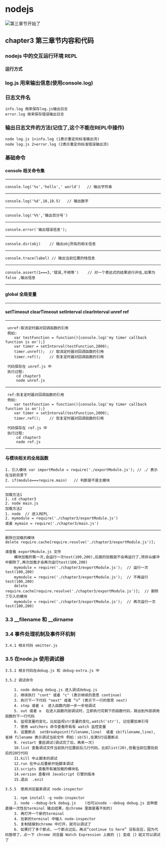 # nodejs
![第三章节开始了](http://www.denglm.com/images/backtotop.png)
## chapter3 第三章节内容和代码

### nodejs 中的交互运行环境 REPL
#### 运行方式

### log.js 用来输出信息(使用console.log)

### 日志文件名
    info.log 用来保存log.js输出日志
    error.log 用来保存错误输出日志

### 输出日志文件的方法(记住了,这个不能在REPL中操作)
    node log.js 1>info.log (1表示重定向标准输出流)
    node log.js 2>error.log (2表示重定向标准错误输出流)

### 基础命令

#### console 相关命令集

 ----
    console.log('%s','hello',' world')   // 输出字符串
 ----
    console.log('%d',10,10.5)   // 输出数字
 ----
    console.log('%%','输出百分号')
 ----
    console.error('输出错误信息');
 ----
    console.dir(obj)    // 输出obj所有的相关信息
 ----
    console.trace(label) // 输出当前位置的栈信息
 ----
    console.assert(1===3,'错误,不相等')    // 对一个表达式的结果进行评估,如果为false ,输出信息
 ----

#### global 全局变量

 ----

#### setTimeout clearTimeout   setInterval clearInterval unref  ref

 ----
     unref:取消定时器对回调函数的引用
     例如:
        var testFunction = function(){console.log('my timer callback function is on');}
        var timer = setInterval(testFunction,2000);
        timer.unref();  // 取消定时器对回调函数的引用
        timer.ref();    // 恢复定时器对回调函数的引用

     代码保存在 unref.js 中
     执行过程:
         cd chapter3
         node unref.js

 ----
     ref:恢复定时器对回调函数的引用
     例如:
        var testFunction = function(){console.log('my timer callback function is on');}
        var timer = setInterval(testFunction,2000);
        timer.ref();    // 恢复定时器对回调函数的引用

     代码保存在 ref.js 中
     执行过程:
         cd chapter3
         node ref.js

----

#### 与模块相关的全局函数
    1. 引入模块 var importModule = require('./exportModule.js'); // ./ 表示在当前目录下
    2. if(module===require.main)   // 判断是不是主模块
---
    加载方法1
    1. cd chapter3
    2. node main.js
    加载方法2
    1. node  // 进入REPL
    2. mymodule = require('./chapter3/exportModule.js')
    或者 mymain = require('./chapter3/main.js')
---
    删除已加载的模块
    delete require.cache[require.resolve('./chapter3/exportModule.js')];

    请查看 exportModule.js 文件
        模块加载的第一次,会运行一次test(100,200),后面的加载就不会再运行了,除非从缓冲中删除了,再次加载才会再次运行test(100,200)
        mymodule = require('./chapter3/exportModule.js');  // 运行一次 test(100,200)
        mymodule = require('./chapter3/exportModule.js');  // 不再运行 test(100,200)
        delete require.cache[require.resolve('./chapter3/exportModule.js')];  // 删除了引入的模块
        mymodule = require('./chapter3/exportModule.js');  // 再次运行一次 test(100,200)


### 3.3 __filename 和 __dirname

### 3.4 事件处理机制及事件环机制 

    3.4.1 相关代码 emitter.js

### 3.5 在node.js 使用调试器
    
    3.5.1 相关代码在debug.js 和 debug-extra.js 中

    3.5.2 调试命令

        1. node debug debug.js 进入调试debug.js
        2. 继续执行 "cont" 或者 "c" (表示继续的意思 continue)
        3. 执行下一下代码 "next" 或者 “n” (表示下一行的意思 next)
        4. step 或者 s  进入函数内部一步一步地调试
        5. out 或者 o  在进入函数内部调试时，立即执行完剩下的函数代码，跳出到外部调用函数的下一行代码
        6. 监视变量的变化，比如监视str变量的变化,watch('str'), 记住要加单引号
        7. 使用 watchers 命令查看所有有 watch 监控变量
        8. 设置断点  setBreakpoint(filename,line)  或者 sb(filename,line), 省掉 filename 表示调试当前文件 例如：sb(5),在第5行设置断点
        9. restart 重启调试(调试完了后，再来一次)
        10.list 查看调试文件当前执行位置前后几行代码，比如list(20),但看当前位置处前后的20行代码
        11.kill 中止脚本的调试
        12.run 在中止后重新开始脚本调试
        13.scripts 查看所有被加载的模块名
        14.version 查看V8 JavaScript 引擎的版本
        15.退出  .exit

    3.5.5  使用浏览器来调试 node-inspector

        1. npm install -g node-inspector
        2. node --debug-brk debug.js    (也可以node --debug debug.js 这种是直接一次性在terminal 输出结果，在chrome 里面是看不到的)
        3. 再打开一个新的terminal
        4. 在新的terminal 中输入 node-inspector
        5. 复制链接到chrome 中打开，就可以调试了
        6. 如果打了多个断点，一个断点过后，再点“continue to here” 没有反应，因为代码暂停了，点一下 chrome 浏览器 Watch Expression 上面的 || 变成 |》就又可以调试了


